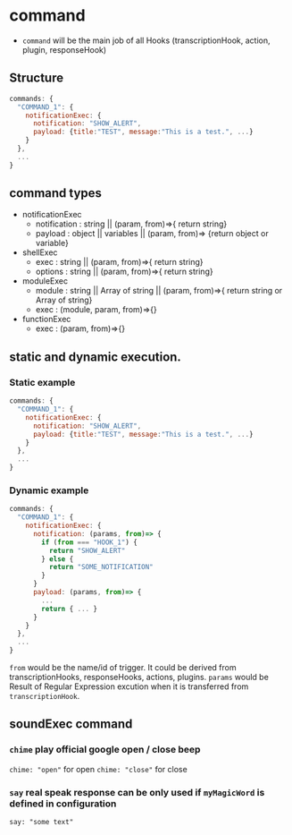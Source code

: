 # command
- `command` will be the main job of all Hooks (transcriptionHook, action, plugin, responseHook)



## Structure
```js
commands: {
  "COMMAND_1": {
    notificationExec: {
      notification: "SHOW_ALERT",
      payload: {title:"TEST", message:"This is a test.", ...}
    }
  },
  ...
}

```

## command types
- notificationExec
  - notification : string || (param, from)=>{ return string}
  - payload : object || variables || (param, from)=> {return object or variable}
- shellExec
  - exec : string || (param, from)=>{ return string}
  - options : string || (param, from)=>{ return string}
- moduleExec
  - module : string || Array of string || (param, from)=>{ return string or Array of string}
  - exec : (module, param, from)=>{}
- functionExec
  - exec : (param, from)=>{}

## static and dynamic execution.
### Static example
```js
commands: {
  "COMMAND_1": {
    notificationExec: {
      notification: "SHOW_ALERT",
      payload: {title:"TEST", message:"This is a test.", ...}
    }
  },
  ...
}
```

### Dynamic example
```js
commands: {
  "COMMAND_1": {
    notificationExec: {
      notification: (params, from)=> {
        if (from === "HOOK_1") {
          return "SHOW_ALERT"
        } else {
          return "SOME_NOTIFICATION"
        }
      }
      payload: (params, from)=> {
        ...
        return { ... }
      }
    }
  },
  ...
}
```
`from` would be the name/id of trigger. It could be derived from transcriptionHooks, responseHooks, actions, plugins.
`params` would be Result of Regular Expression excution when it is transferred from `transcriptionHook`.

## soundExec command

### `chime` play official google open / close beep

`chime: "open"` for open
`chime: "close"` for close

### `say` real speak response **can be only used if `myMagicWord` is defined in configuration**
`say: "some text"`
